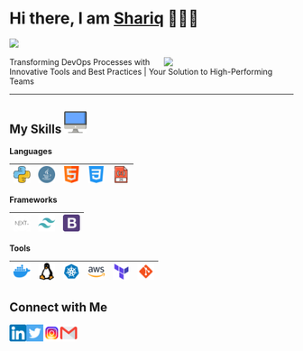 
<h1>Hi there, I am <a href="https://portfolio.shariqdevops.online" target="_blank">Shariq</a> 🙋🏽‍♂️</h1> 

![](https://visitor-badge.glitch.me/badge?page_id=shariqazeem) 

<img align='right' src="https://media.giphy.com/media/M9gbBd9nbDrOTu1Mqx/giphy.gif" width="230">

Transforming DevOps Processes with Innovative Tools and Best Practices | Your Solution to High-Performing Teams

---

 ## My Skills <img alt="Computer" width="40px" src="/Assets/desktop.png"/>

**Languages**

| <img alt="Python" width="30px" src="/Assets/python.png"/> | <img alt="Java" width="30px" src="/Assets/java.png"/> | <img alt="HTML" width="30px" src="/Assets/html.png"/> | <img alt="CSS" width="30px" src="/Assets/css-3.png"/> | <img alt="JavaScript" width="30px" src="/Assets/javascript.png"/> |
|---|---|---|---|---|


**Frameworks**

| <img alt="nextjs" width="30px" src="/Assets/next.png"/> | <img alt="tailwindcss" width="30px" src="/Assets/tailwindcss-icon.svg"/> | <img alt="Bootstrap" width="30px" src="/Assets/bootstrap-logo.png"/> |
|---|---|---|

**Tools**

| <img alt="Docker" width="30px" src="/Assets/docker.png"/> | <img alt="Linux" width="30px" src="/Assets/linux.png"/> | <img alt="Kubernetes" width="30px" src="/Assets/kubernetes.png"/> | <img alt="AWS" width="30px" src="/Assets/aws.png"/> | <img alt="Terraform" width="30px" src="/Assets/terraform.png"/> | <img alt="Git" width="30px" src="/Assets/git.png"/> |
|---|---|---|---|---|---|


 **Connect with Me**
---
[<img align="left" alt="LinkedIn - Rohan Das" width="30px" src="/Assets/linkedin.png" />](https://www.linkedin.com/in/shariq-shaukat786/) [<img align="left" alt="Twitter - Rohan Das" width="30px" src="/Assets/twitter.png" />](https://twitter.com/shariqshoukat) [<img align="left" alt="Instagram - Rohan Das" width="30px" src="/Assets/instagram.png" />](https://www.instagram.com/shariqshkt) [<img align="left" alt="Email -Shariq Shaukat" width="30px" src="/Assets/gmail.png" />](mailto:shariqshaukat786@gmail.com)

